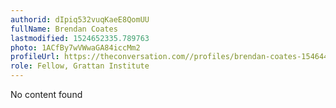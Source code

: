 ```yaml
---
authorid: dIpiq532vuqKaeE8QomUU
fullName: Brendan Coates
lastmodified: 1524652335.789763
photo: 1ACfBy7wVWwaGA84iccMm2
profileUrl: https://theconversation.com//profiles/brendan-coates-154644
role: Fellow, Grattan Institute
---
```

No content found